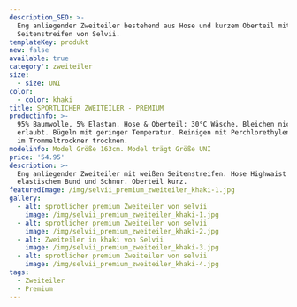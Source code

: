 ```yaml
---
description_SEO: >-
  Eng anliegender Zweiteiler bestehend aus Hose und kurzem Oberteil mit Weißen
  Seitenstreifen von Selvii.
templateKey: produkt
new: false
available: true
category': zweiteiler
size:
  - size: UNI
color:
  - color: khaki
title: SPORTLICHER ZWEITEILER - PREMIUM
productinfo: >-
  95% Baumwolle, 5% Elastan. Hose & Oberteil: 30°C Wäsche. Bleichen nicht
  erlaubt. Bügeln mit geringer Temperatur. Reinigen mit Perchlorethylen. Nicht
  im Trommeltrockner trocknen.
modelinfo: Model Größe 163cm. Model trägt Größe UNI
price: '54.95'
description: >-
  Eng anliegender Zweiteiler mit weißen Seitenstreifen. Hose Highwaist mit
  elastischem Bund und Schnur. Oberteil kurz.
featuredImage: /img/selvii_premium_zweiteiler_khaki-1.jpg
gallery:
  - alt: sprotlicher premium Zweiteiler von selvii
    image: /img/selvii_premium_zweiteiler_khaki-1.jpg
  - alt: sprotlicher premium Zweiteiler von selvii
    image: /img/selvii_premium_zweiteiler_khaki-2.jpg
  - alt: Zweiteiler in khaki von Selvii
    image: /img/selvii_premium_zweiteiler_khaki-3.jpg
  - alt: sprotlicher premium Zweiteiler von selvii
    image: /img/selvii_premium_zweiteiler_khaki-4.jpg
tags:
  - Zweiteiler
  - Premium
---
```


